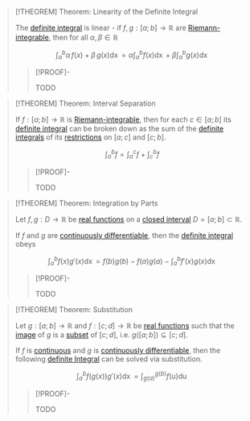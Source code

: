 >[!THEOREM] Theorem: Linearity of the Definite Integral
>
>The [definite integral](Definite%20Integral.md) is linear - if $f,g: [a;b] \to \mathbb{R}$ are [Riemann-integrable](Riemann-Integrability.md), then for all $\alpha,\beta \in \mathbb{R}$
>
>$$
>\int_a^b \alpha \, f(x) + \beta\, g(x) \mathop{\mathrm{d}x} = \alpha \int_a^b f(x) \mathop{\mathrm{d}x} + \beta \int_a^b g(x) \mathop{\mathrm{d}x}
>$$
>
>>[!PROOF]-
>>
>>TODO
>>
>

>[!THEOREM] Theorem: Interval Separation
>
>If $f: [a;b] \to \mathbb{R}$ is [Riemann-integrable](Riemann-Integrability.md), then for each $c \in [a;b]$ its [definite integral](Definite%20Integral.md) can be broken down as the sum of the [definite integrals](Definite%20Integral.md) of its [restrictions](../../../../Functions/Restriction.md) on $[a;c]$ and $[c;b]$.
>
>$$
>\int_a^b f = \int_a^c f + \int_c^b f
>$$
>
>>[!PROOF]-
>>
>>TODO
>>
>

>[!THEOREM] Theorem: Integration by Parts
>
>Let $f,g: D \to \mathbb{R}$ be [real functions](../../Real%20Functions/Real%20Function.md) on a [closed interval](../../../../../Set%20Theory/Ordering/Intervals.md) $D = [a;b] \subset \mathbb{R}$.
>
>
>If $f$ and $g$ are [continuously differentiable](../../Differentiation/Differentiability%20of%20Real%20Functions.md), then the [definite integral](Definite%20Integral.md) obeys
>
>$$
>\int_a^b f(x) g'(x) \mathop{\mathrm{d}x} = f(b)g(b) - f(a)g(a) - \int_a^b f'(x)g(x) \mathop{\mathrm{d}x}
>$$
>
>>[!PROOF]-
>>
>>TODO
>>
>

>[!THEOREM] Theorem: Substitution
>
>Let $g: [a;b] \to \mathbb{R}$ and $f: [c;d] \to \mathbb{R}$ be [real functions](../../Real%20Functions/Real%20Function.md) such that the [image](../../../../Functions/Image%20of%20a%20Function.md) of $g$ is a [subset](../../../../../Set%20Theory/Subset.md) of $[c;d]$, i.e. $g([a;b]) \subseteq [c;d]$.
>
>If $f$ is [continuous](../../Real%20Functions/Continuity/Continuity%20of%20Real%20Functions.md) and $g$ is [continuously differentiable](../../Differentiation/Differentiability%20of%20Real%20Functions.md), then the following [definite Integral](Definite%20Integral.md) can be solved via substitution.
>
>$$
>\int_a^b f(g(x))g'(x) \mathop{\mathrm{d}x} = \int_{g(a)}^{g(b)} f(u) \mathop{\mathrm{d}u}
>$$
>
>>[!PROOF]-
>>
>>TODO
>>
>